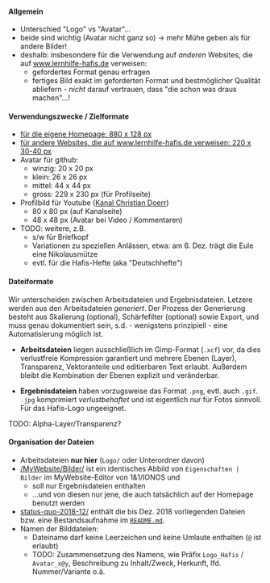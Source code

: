 #### Allgemein ####

* Unterschied "Logo" vs "Avatar"...
* beide sind wichtig (Avatar nicht ganz so) -> mehr Mühe geben als für andere Bilder!
* deshalb: insbesondere für die Verwendung auf *anderen* Websites, die auf www.lernhilfe-hafis.de verweisen:
  - gefordertes Format genau erfragen
  - fertiges Bild exakt im geforderten Format und bestmöglicher Qualität abliefern - *nicht* darauf vertrauen, dass "die schon was draus machen"...! 


#### Verwendungszwecke / Zielformate ####

* [für die eigene Homepage: 880 x 128 px](../MyWebsite/Bilder/Logo/Logo_Hafis-2016_HP-Titel.png) 
* [für andere Websites, die auf www.lernhilfe-hafis.de verweisen: 220 x 30-40 px](Logo-klein.md)
* Avatar für github:
  - winzig: 20 x 20 px
  - klein: 26 x 26 px
  - mittel: 44 x 44 px
  - gross: 229 x 230 px (für Profilseite)
* Profilbild für Youtube ([Kanal Christian Doerr](https://www.youtube.com/channel/UC8E3QP7VHt7u6CBszPK8miA))
  - 80 x 80 px (auf Kanalseite)
  - 48 x 48 px (Avatar bei Video / Kommentaren)
* TODO: weitere, z.B.
  - s/w für Briefkopf
  - Variationen zu speziellen Anlässen, etwa: am 6. Dez. trägt die Eule eine Nikolausmütze
  - evtl. für die Hafis-Hefte (aka "Deutschhefte")


#### Dateiformate ####
Wir unterscheiden zwischen Arbeitsdateien und Ergebnisdateien. Letzere werden aus den Arbeitsdateien *generiert*. Der Prozess der Generierung besteht aus Skalierung (optional), Schärfefilter (optional) sowie Export, und muss genau dokumentiert sein, s.d. - wenigstens prinzipiell - eine Automatisierung möglich ist.

* **Arbeitsdateien** liegen ausschließlich im Gimp-Format (`.xcf`) vor, da dies verlustfreie Kompression garantiert und mehrere Ebenen (Layer), Transparenz, Vektoranteile und editierbaren Text erlaubt.
Außerdem bleibt die Kombination der Ebenen explizit und veränderbar.

* **Ergebnisdateien** haben vorzugsweise das Format `.png`, evtl. auch `.gif`.   `.jpg` komprimiert *verlustbehaftet* und ist eigentlich nur für Fotos sinnvoll. Für das Hafis-Logo ungeeignet.

TODO: Alpha-Layer/Transparenz?


#### Organisation der Dateien ####

* Arbeitsdateien **nur hier** (`Logo/` oder Unterordner davon)
* [/MyWebsite/Bilder/](../MyWebsite/Bilder/) ist ein identisches Abbild von `Eigenschaften | Bilder` im MyWebsite-Editor von 1&1/IONOS und
  - soll nur Ergebnisdateien enthalten
  - ...und von diesen nur jene, die auch tatsächlich auf der Homepage benutzt werden
* [status-quo-2018-12/](status-quo-2018-12/) enthält die bis Dez. 2018 vorliegenden Dateien bzw. eine Bestandsaufnahme im [`README.md`](status-quo-2018-12/README.md).
* Namen der Bilddateien:
  - Dateiname darf keine Leerzeichen und keine Umlaute enthalten (`@` ist erlaubt)
  - TODO: Zusammensetzung des Namens, wie Präfix `Logo_Hafis` / `Avatar_x@y`, Beschreibung zu Inhalt/Zweck, Herkunft, lfd. Nummer/Variante o.ä.




   